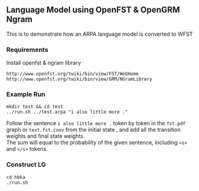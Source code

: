 ## Language Model using OpenFST & OpenGRM Ngram
This is to demonstrate how an ARPA language model is converted to WFST<br>

### Requirements
Install openfst & ngram library
```
http://www.openfst.org/twiki/bin/view/FST/WebHome
http://www.openfst.org/twiki/bin/view/GRM/NGramLibrary
```

### Example Run
```
mkdir test && cd test
../run.sh ../test.arpa "i also little more ." 
```
Follow the sentence `i also little more .` token by token in the `fst.pdf` graph or `text.fst.conv` from the initial state
, and add all the transition weights and final state weights.<br>
 The sum will equal to the probability of the given sentence, including `<s>` and `</s>` tokens.

### Construct LG
```
cd hbka
./run.sh
```
